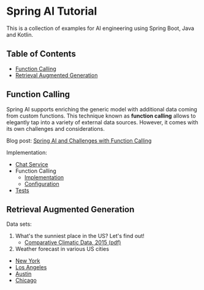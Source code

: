 # Spring AI Tutorial
This is a collection of examples for AI engineering using Spring Boot, Java and Kotlin.

## Table of Contents
- [Function Calling](#function-calling)
- [Retrieval Augmented Generation](#retrieval-augmented-generation)

## Function Calling

Spring AI supports enriching the generic model with additional data coming from custom functions. 
This technique known as __function calling__ allows to elegantly tap into a variety of external data sources. 
However, it comes with its own challenges and considerations.

Blog post: [Spring AI and Challenges with Function Calling](https://www.tomaszezula.com/spring-ai-and-challenges-with-function-calling/)

Implementation:
- [Chat Service](rag-chatbot/src/main/kotlin/com/tomaszezula/springai/rag/service/DefaultChatService.kt)
- Function Calling
  - [Implementation](rag-chatbot/src/main/kotlin/com/tomaszezula/springai/rag/service/WeatherService.kt)
  - [Configuration](rag-chatbot/src/main/kotlin/com/tomaszezula/springai/rag/Config.kt)
- [Tests](rag-chatbot/src/test/kotlin/com/tomaszezula/springai/rag/service/DefaultChatServiceTest.kt)

## Retrieval Augmented Generation

Data sets:
1. What's the sunniest place in the US? Let's find out!
   - [Comparative Climatic Data, 2015 (pdf)](https://www1.ncdc.noaa.gov/pub/data/ccd-data/CCD-2015.pdf)
2. Weather forecast in various US cities
- [New York](https://api.weather.gov/gridpoints/OKX/33,35/forecast/hourly)
- [Los Angeles](https://api.weather.gov/gridpoints/LOX/155,45/forecast/hourly)
- [Austin](https://api.weather.gov/gridpoints/EWX/156,91/forecast/hourly)
- [Chicago](https://api.weather.gov/gridpoints/LOT/76,73/forecast/hourly)

